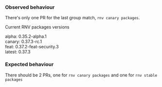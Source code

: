 ### Observed behaviour
There's only one PR for the last group match, `rnv canary packages`. 

Current RNV packages versions

alpha: 0.35.2-alpha.1         
canary: 0.37.3-rc.1           
feat: 0.37.2-feat-security.3  
latest: 0.37.3

### Expected behaviour
There should be 2 PRs, one for `rnv canary packages` and one for `rnv stable packages`
